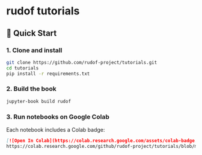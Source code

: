 # rudof tutorials

## 🚀 Quick Start

### 1. Clone and install
```bash
git clone https://github.com/rudof-project/tutorials.git
cd tutorials
pip install -r requirements.txt
```

### 2. Build the book

```bash
jupyter-book build rudof
```

### 3. Run notebooks on Google Colab

Each notebook includes a Colab badge:
```markdown
[![Open In Colab](https://colab.research.google.com/assets/colab-badge.svg)](
https://colab.research.google.com/github/rudof-project/tutorials/blob/main/book/notebooks/example.ipynb)
```
